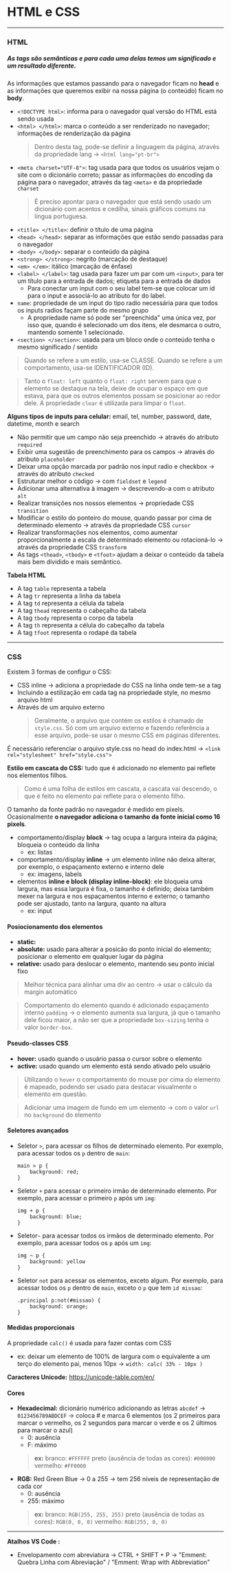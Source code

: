# HTML e CSS

***

### HTML

##### As tags são semânticas e para cada uma delas temos um significado e um resultado diferente.
As informações que estamos passando para o navegador ficam no **head** e as informações que queremos exibir na nossa página (o conteúdo) ficam no **body**.

* `<!DOCTYPE html>`: informa para o navegador qual versão do HTML está sendo usada
* `<html> </html>`: marca o conteúdo a ser renderizado no navegador; informações de renderização da página
    > Dentro desta tag, pode-se definir a linguagem da página, através da propriedade lang → `<html lang="pt-br">`
* `<meta charset="UTF-8">`: tag usada para que todos os usuários vejam o site com o dicionário correto; passar as informações do encoding da página para o navegador, através da tag `<meta>` e da propriedade `charset`
    > É preciso apontar para o navegador que está sendo usado um dicionário com acentos e cedilha, sinais gráficos comuns na língua portuguesa.
* `<title> </title>`: definir o título de uma página
* `<head> </head>`: separar as informações que estão sendo passadas para o navegador
* `<body> </body>`: separar o conteúdo da página
* `<strong> </strong>`: negrito (marcação de destaque)
* `<em> </em>`: itálico (marcação de ênfase)
* `<label> </label>`: tag usada para fazer um par com um `<input>`, para ter um título para a entrada de dados; etiqueta para a entrada de dados
    * Para conectar um input com o seu label tem-se que colocar um id para o input e associá-lo ao atributo for do label.
* `name`: propriedade de um input do tipo radio necessária para que todos os inputs radios façam parte do mesmo grupo
    * A propriedade name só pode ser "preenchida" uma única vez, por isso que, quando é selecionado um dos itens, ele desmarca o outro, mantendo somente 1 selecionado.
* `<section> </section>`: usada para um bloco onde o conteúdo tenha o mesmo significado / sentido

> Quando se refere a um estilo, usa-se CLASSE.
> Quando se refere a um comportamento, usa-se IDENTIFICADOR (ID).

> Tanto o `float: left` quanto o `float: right` servem para que o elemento se destaque na tela, deixe de ocupar o espaço em que estava, para que os outros elementos possam se posicionar ao redor dele.
> A propriedade `clear` é utilizada para limpar o `float`.

**Alguns tipos de inputs para celular:** email, tel, number, password, date, datetime, month e search

* Não permitir que um campo não seja preenchido → através do atributo `required`
* Exibir uma sugestão de preenchimento para os campos → através do atributo `placeholder`
* Deixar uma opção marcada por padrão nos input radio e checkbox → através do atributo `checked`
* Estruturar melhor o código → com `fieldset` e `legend`
* Adicionar uma alternativa à imagem → descrevendo-a com o atributo `alt`
* Realizar transições nos nossos elementos → propriedade CSS `transition`
* Modificar o estilo do ponteiro do mouse, quando passar por cima de determinado elemento → através da propriedade CSS `cursor`
* Realizar transformações nos elementos, como aumentar proporcionalmente a escala de determinado elemento ou rotacioná-lo → através da propriedade CSS `transform`
* As tags `<thead>`, `<tbody>` e `<tfoot>` ajudam a deixar o conteúdo da tabela mais bem dividido e mais semântico.

**Tabela HTML**
* A tag `table` representa a tabela
* A tag `tr` representa a linha da tabela
* A tag `td` representa a célula da tabela
* A tag `thead` representa o cabeçalho da tabela
* A tag `tbody` representa o corpo da tabela
* A tag `th` representa a célula do cabeçalho da tabela
* A tag `tfoot` representa o rodapé da tabela

***

### CSS

Existem 3 formas de configur o CSS:
* CSS inline → adiciona a propriedade do CSS na linha onde tem-se a tag
* Incluindo a estilização em cada tag na propriedade style, no mesmo arquivo html
* Através de um arquivo externo
    > Geralmente, o arquivo que contém os estilos é chamado de `style.css`.
    > Só com um arquivo externo e fazendo referência a esse arquivo, pode-se usar o mesmo CSS em páginas diferentes.

É necessário referenciar o arquivo style.css no head do index.html → `<link rel="stylesheet" href="style.css">`

**Estilo em cascata do CSS:** tudo que é adicionado no elemento pai reflete nos elementos filhos.
> Como é uma folha de estilos em cascata, a cascata vai descendo, o que é feito no elemento pai reflete para o elemento filho.

O tamanho da fonte padrão no navegador é medido em pixels. Ocasionalmente **o navegador adiciona o tamanho da fonte inicial como 16 pixels**.

* comportamento/display **block** → tag ocupa a largura inteira da página; bloqueia o conteúdo da linha
    * ex: listas
* comportamento/display **inline** → um elemento inline não deixa alterar, por exemplo, o espaçamento externo e interno dele
    * ex: imagens, labels
* elementos **inline e block (display inline-block)**: ele bloqueia uma largura, mas essa largura é fixa, o tamanho é definido; deixa também mexer na largura e nos espaçamentos interno e externo; o tamanho pode ser ajustado, tanto na largura, quanto na altura
    * ex: input

#### Posiocionamento dos elementos
* **static:**
* **absolute:** usado para alterar a posicão do ponto inicial do elemento; posicionar o elemento em qualquer lugar da página
* **relative:** usado para deslocar o elemento, mantendo seu ponto inicial fixo

> Melhor técnica para alinhar uma div ao centro → usar o cálculo da margin automático

> Comportamento do elemento quando é adicionado espaçamento interno `padding` → o elemento aumenta sua largura, já que o tamanho dele ficou maior, a não ser que a propriedade `box-sizing` tenha o valor `border-box`.

#### Pseudo-classes CSS
* **hover:** usado quando o usuário passa o cursor sobre o elemento
* **active:** usado quando um elemento está sendo ativado pelo usuário

> Utilizando o `hover` o comportamento do mouse por cima do elemento é mapeado, podendo ser usado para destacar visualmente o elemento em questão.

> Adicionar uma imagem de fundo em um elemento → com o valor `url` no `background` do elemento

#### Seletores avançados
* Seletor `>`, para acessar os filhos de determinado elemento. Por exemplo, para acessar todos os `p` dentro de `main`: 
    ```
    main > p {
        background: red; 
    }
    ```
* Seletor `+` para acessar o primeiro irmão de determinado elemento. Por exemplo, para acessar o primeiro `p` após um `img`:
    ```
    img + p { 
        background: blue;
    }
    ```
* Seletor`~` para acessar todos os irmãos de determinado elemento. Por exemplo, para acessar todos os `p` após um `img`:
    ```
    img ~ p {
        background: yellow
    }
    ```
* Seletor `not` para acessar os elementos, exceto algum. Por exemplo, para acessar todos os `p` dentro de `main`, exceto o `p` que tem `id missao`:
    ```
    .principal p:not(#missao) {
        background: orange;
    }
    ```

#### Medidas proporcionais
A propriedade `calc()` é usada para fazer contas com CSS
* ex: deixar um elemento de 100% de largura com o equivalente a um terço do elemento pai, menos 10px → `width: calc( 33% - 10px )`

**Caracteres Unicode:** https://unicode-table.com/en/

#### Cores
* **Hexadecimal:** dicionário numérico adicionando as letras `abcdef` → `0123456789ABDCEF` → coloca # e marca 6 elementos (os 2 primeiros para marcar o vermelho, os 2 segundos para marcar o verde e os 2 últimos para marcar o azul)
    * 0: ausência
    * F: máximo
    > **ex:**
    > branco: `#FFFFFF`
    > preto (ausência de todas as cores): `#000000`
    > vermelho: `#FF0000`
* **RGB:** Red Green Blue → 0 a 255 → tem 256 níveis de representação de cada cor
    * 0: ausência
    * 255: máximo
    > **ex:**
    > branco: `RGB(255, 255, 255)`
    > preto (ausência de todas as cores): `RGB(0, 0, 0)`
    > vermelho: `RGB(255, 0, 0)`

***

**Atalhos VS Code :** 
* Envelopamento com abreviatura → CTRL + SHIFT + P → "Emment: Quebra Linha com Abreviação" / "Emment: Wrap with Abbreviation" 